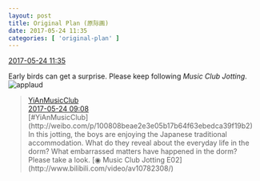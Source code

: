 ```yaml
---
layout: post
title: Original Plan (原际画)
date: 2017-05-24 11:35
categories: [ 'original-plan' ]
---
```


<div class="weibo-info">
  <a href="http://weibo.com/5626539553/F4zov7JeR">2017-05-24 11:35</a>
</div>

Early birds can get a surprise. Please keep following *Music Club Jotting*. ![applaud](http://img.t.sinajs.cn/t4/appstyle/expression/ext/normal/36/gza_org.gif)

<!-- more -->

> <div class="weibo-post-name">
>   <a href="http://weibo.com/u/6094546964">YiAnMusicClub</a>
> </div>
> <div class="weibo-info">
>   <a href="http://weibo.com/6094546964/F4yqRxczD">2017-05-24 09:08</a>
> </div>
> [#YiAnMusicClub](http://weibo.com/p/100808beae2e3e05b17b64f63ebedca39f19b2) In this jotting, the boys are enjoying the Japanese traditional accommodation. What do they reveal about the everyday life in the dorm? What embarrassed matters have happened in the dorm? Please take a look. [◉ Music Club Jotting E02](http://www.bilibili.com/video/av10782308/)
